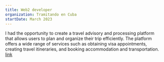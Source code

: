 ```yaml
---
title: Web2 developer
organization: Tramitando en Cuba
startDate: March 2023
---
```


I had the opportunity to create a travel advisory and processing platform that allows users to plan and organize their trip efficiently. The platform offers a wide range of services such as obtaining visa appointments, creating travel itineraries, and booking accommodation and transportation. [link](https://tramitando-en-cuba.vercel.app/)
